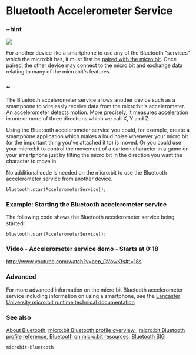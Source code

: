# Bluetooth Accelerometer Service 

### ~hint
![](/static/bluetooth/Bluetooth_SIG.png)

For another device like a smartphone to use any of the Bluetooth "services" which the micro:bit has, it must first be [paired with the micro:bit](/reference/bluetooth/bluetooth-pairing). Once paired, the other device may connect to the micro:bit and exchange data relating to many of the micro:bit's features.

### ~

The Bluetooth accelerometer service allows another device such as a smartphone to wirelessly receive data from the micro:bit's accelerometer. An accelerometer detects motion. More precisely, it measures acceleration in one or more of three directions which we call X, Y and Z. 

Using the Bluetooth accelerometer service you could, for example, create a smartphone application which makes a loud noise whenever your micro:bit (or the important thing you've attached it to) is moved. Or you could use your micro:bit to control the movement of a cartoon character in a game on your smartphone just by tilting the micro:bit in the direction you want the character to move in.     

No additional code is needed on the micro:bit to use the Bluetooth accelerometer service from another device.

```sig
bluetooth.startAccelerometerService();
```

### Example: Starting the Bluetooth accelerometer service

The following code shows the Bluetooth accelerometer service being started:

```blocks
bluetooth.startAccelerometerService();
```

### Video - Accelerometer service demo - Starts at 0:18

http://www.youtube.com/watch?v=aep_GVowKfs#t=18s

### Advanced
 
For more advanced information on the micro:bit Bluetooth accelerometer service including information on using a smartphone, see the [Lancaster University micro:bit runtime technical documentation](http://lancaster-university.github.io/microbit-docs/ble/accelerometer-service/)

### See also

[About Bluetooth](/reference/bluetooth/about-bluetooth), [micro:bit Bluetooth profile overview ](http://lancaster-university.github.io/microbit-docs/ble/profile/), [micro:bit Bluetooth profile reference](http://lancaster-university.github.io/microbit-docs/resources/bluetooth/microbit-profile-V1.9-Level-2.pdf),  [Bluetooth on micro:bit resources](http://bluetooth-mdw.blogspot.co.uk/p/bbc-microbit.html), [Bluetooth SIG](https://www.bluetooth.com)

```package
microbit-bluetooth
```
